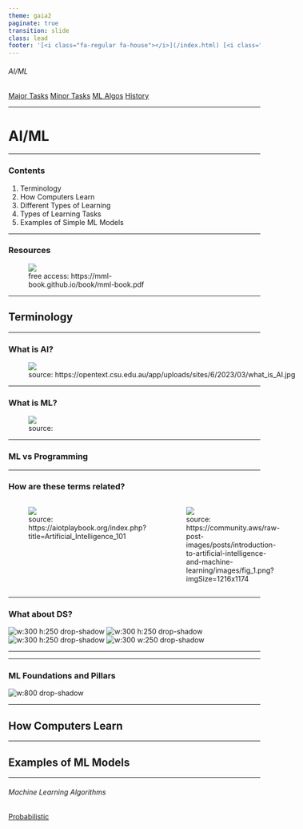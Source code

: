 ```yaml
---
theme: gaia2
paginate: true
transition: slide
class: lead
footer: '[<i class="fa-regular fa-house"></i>](/index.html) [<i class="fa-regular fa-circle-up"></i>](../index.html)'
---
```


###### AI/ML

<div class="dashboard-tiles">
  <a class="tile-link" href="major/index.html" style="--tile-bg-img:url('/assets/2025-10-01-08-41-30.png');">Major Tasks</a>
  <a class="tile-link" href="minor/index.html" style="--tile-bg-img:url('/assets/2025-10-01-08-35-30.png');">Minor Tasks</a>
  <a class="tile-link" href="mlalgos/index.html" style="--tile-bg-img:url('/assets/2025-10-01-08-47-10.png');">ML Algos</a>
  <a class="tile-link" href="history/index.html" style="--tile-bg-img:url('/assets/2025-10-01-11-36-59.png');">History</a>
</div>

---

<!-- _class: lead invert -->

# AI/ML

---

### Contents

1) Terminology
2) How Computers Learn
3) Different Types of Learning
4) Types of Learning Tasks
5) Examples of Simple ML Models

---

### Resources

<figure data-marpit-fragment style="width:300px;">
  <img src="/assets/2025-10-05-09-49-36.png">
  <figcaption>free access: https://mml-book.github.io/book/mml-book.pdf</figcaption>
</figure>

---

## Terminology

---

### What is AI?

<figure data-marpit-fragment style="width:800px;">
  <img src="/assets/2025-10-03-14-20-49.png">
  <figcaption>source: https://opentext.csu.edu.au/app/uploads/sites/6/2023/03/what_is_AI.jpg</figcaption>
</figure>

---

### What is ML?

<figure data-marpit-fragment style="width:600px;">
  <img src="https://encrypted-tbn0.gstatic.com/images?q=tbn:ANd9GcTlmXPsK9QdyZlxzGu7ms4vt38R469QlYiwvA&s">
  <figcaption>source: </figcaption>
</figure>

---

### ML vs Programming


---

### How are these terms related?

<div style="display: flex;"><figure data-marpit-fragment style="width:450px;">
  <img src="/assets/2025-10-07-22-42-13.png">
  <figcaption>source: https://aiotplaybook.org/index.php?title=Artificial_Intelligence_101 </figcaption>
</figure>

<figure data-marpit-fragment style="width:550px;">
  <img src="/assets/2025-10-07-22-57-05.png">
  <figcaption>source: https://community.aws/raw-post-images/posts/introduction-to-artificial-intelligence-and-machine-learning/images/fig_1.png?imgSize=1216x1174</figcaption>

</figure></div>

---

### What about DS?

![w:300 h:250 drop-shadow](assets/2025-10-01-12-27-54.png) ![w:300 h:250 drop-shadow](assets/2025-10-01-12-28-17.png) ![w:300 h:250 drop-shadow](assets/2025-10-01-12-28-58.png) ![w:300 w:250 drop-shadow](assets/2025-10-01-12-29-14.png)

---

---

### ML Foundations and Pillars

![w:800 drop-shadow](assets/2025-10-01-09-45-50.png)

---

## How Computers Learn

---

## Examples of ML Models

---

###### Machine Learning Algorithms

<div class="dashboard-tiles">
  <a class="tile-link" href="aiml/mlalgos/prob.html" style="--tile-bg-img:url('assets/2025-10-02-08-38-50.png');">Probabilistic</a>
</div>

